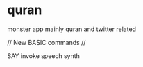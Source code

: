 quran
=====

monster app mainly quran and twitter related

// New BASIC commands //

SAY <string>
invoke speech synth 
